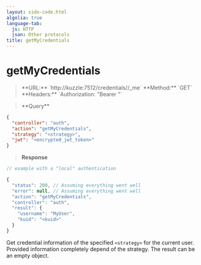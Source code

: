 ```yaml
---
layout: side-code.html
algolia: true
language-tab:
  js: HTTP
  json: Other protocols
title: getMyCredentials
---
```


# getMyCredentials


<blockquote class="js">
<p>
**URL:** `http://kuzzle:7512/credentials/<strategy>/_me`  
**Method:** `GET`  
**Headers:** `Authorization: "Bearer <encrypted_jwt_token>"`
</p>
</blockquote>

<blockquote class="json">
<p>
**Query**
</p>
</blockquote>

```json
{
  "controller": "auth",
  "action": "getMyCredentials",
  "strategy": "<strategy>",
  "jwt": "<encrypted_jwt_token>"
}
```

>**Response**

```javascript
// example with a "local" authentication

{
  "status": 200, // Assuming everything went well
  "error": null, // Assuming everything went well
  "action": "getMyCredentials",
  "controller": "auth",
  "result": {
    "username": "MyUser",
    "kuid": "<kuid>"
  }
}
```

Get credential information of the specified `<strategy>` for the current user. Provided information completely depend of the strategy. The result can be an empty object.

